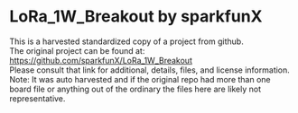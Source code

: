 
# LoRa_1W_Breakout by sparkfunX  
This is a harvested standardized copy of a project from github.  
The original project can be found at:  
https://github.com/sparkfunX/LoRa_1W_Breakout  
Please consult that link for additional, details, files, and license information.  
Note: It was auto harvested and if the original repo had more than one board file or anything out of the ordinary the files here are likely not representative.  
    